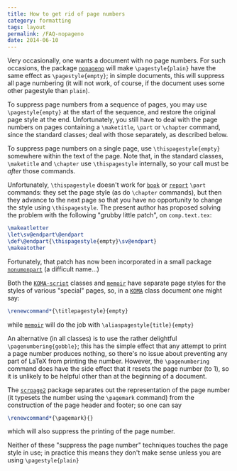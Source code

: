 ```yaml
---
title: How to get rid of page numbers
category: formatting
tags: layout
permalink: /FAQ-nopageno
date: 2014-06-10
---
```


Very occasionally, one wants a document with no page numbers.  For
such occasions, the package [`nopageno`](https://ctan.org/pkg/nopageno) will make
`\pagestyle{plain}` have the same effect as
`\pagestyle{empty}`; in simple documents, this will suppress
all page numbering (it will not work, of course, if the document uses
some other pagestyle than `plain`).

To suppress page numbers from a sequence of pages, you may use
`\pagestyle{empty}` at the start of the sequence, and restore
the original page style at the end.  Unfortunately, you still have to
deal with the page numbers on pages containing a `\maketitle`,
`\part` or `\chapter` command, since the standard classes; deal
with those separately, as described below.

To suppress page numbers on a single page, use
`\thispagestyle{empty}` somewhere within the text of the
page.  Note that, in the standard classes, `\maketitle` and
`\chapter` use `\thispagestyle` internally, so your call
must be _after_ those commands.

Unfortunately, `\thispagestyle` doesn't work for [`book`](https://ctan.org/pkg/book) or
[`report`](https://ctan.org/pkg/report) `\part` commands: they set the page style (as do
`\chapter` commands), but then they advance to the next page so
that you have no opportunity to change the style using
`\thispagestyle`.  The present author has proposed solving the
problem with the following "grubby little patch", on
`comp.text.tex`:
```latex
\makeatletter
\let\sv@endpart\@endpart
\def\@endpart{\thispagestyle{empty}\sv@endpart}
\makeatother
```
Fortunately, that patch has now been incorporated in a small package
[`nonumonpart`](https://ctan.org/pkg/nonumonpart) (a difficult name&hellip;)

Both the [`KOMA-script`](https://ctan.org/pkg/koma-script) classes and [`memoir`](https://ctan.org/pkg/memoir) have separate
page styles for the styles of various "special" pages, so, in a
[`KOMA`](https://ctan.org/pkg/koma-script) class document one might say:
```latex
\renewcommand*{\titlepagestyle}{empty}
```
while [`memoir`](https://ctan.org/pkg/memoir) will do the job with
  `\aliaspagestyle{title}{empty}`

An alternative (in all classes) is to use the rather delightful
`\pagenumbering{gobble}`; this has the simple effect that any
attempt to print a page number produces nothing, so there's no issue
about preventing any part of LaTeX from printing the number.
However, the `\pagenumbering` command does have the side effect that
it resets the page number (to 1), so it is unlikely to be helpful
other than at the beginning of a document.

The [`scrpage2`](https://ctan.org/pkg/scrpage2) package separates out the representation of the
page number (it typesets the number using the `\pagemark` command) from
the construction of the page header and footer; so one can say
```latex
\renewcommand*{\pagemark}{}
```
which will also suppress the printing of the page number.

Neither of these "suppress the page number" techniques touches the
page style in use; in practice this means they don't make sense unless
you are using `\pagestyle{plain}`

